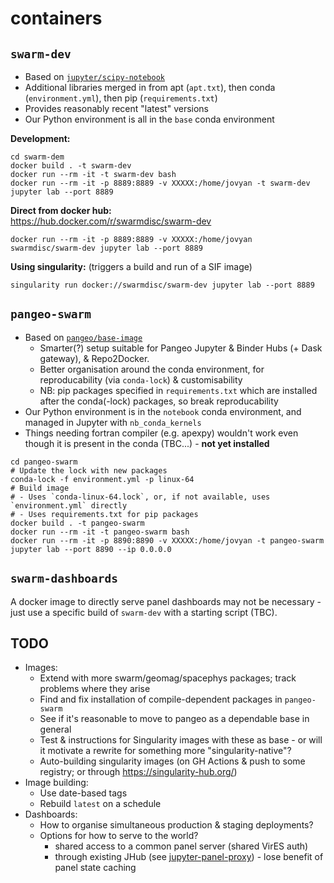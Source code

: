 # containers

## `swarm-dev`

- Based on [`jupyter/scipy-notebook`](https://jupyter-docker-stacks.readthedocs.io/en/latest/using/selecting.html#jupyter-scipy-notebook)
- Additional libraries merged in from apt (`apt.txt`), then conda (`environment.yml`), then pip (`requirements.txt`)
- Provides reasonably recent "latest" versions
- Our Python environment is all in the `base` conda environment

**Development:**
```
cd swarm-dem
docker build . -t swarm-dev
docker run --rm -it -t swarm-dev bash
docker run --rm -it -p 8889:8889 -v XXXXX:/home/jovyan -t swarm-dev jupyter lab --port 8889
```
**Direct from docker hub:**  
<https://hub.docker.com/r/swarmdisc/swarm-dev>
```
docker run --rm -it -p 8889:8889 -v XXXXX:/home/jovyan swarmdisc/swarm-dev jupyter lab --port 8889
```
**Using singularity:** (triggers a build and run of a SIF image)
```
singularity run docker://swarmdisc/swarm-dev jupyter lab --port 8889
```


## `pangeo-swarm`

- Based on [`pangeo/base-image`](https://github.com/pangeo-data/pangeo-docker-images)
    - Smarter(?) setup suitable for Pangeo Jupyter & Binder Hubs (+ Dask gateway), & Repo2Docker.  
    - Better organisation around the conda environment, for reproducability (via `conda-lock`) & customisability  
    - NB: pip packages specified in `requirements.txt` which are installed after the conda(-lock) packages, so break reproducability
- Our Python environment is in the `notebook` conda environment, and managed in Jupyter with `nb_conda_kernels`
- Things needing fortran compiler (e.g. apexpy) wouldn't work even though it is present in the conda  (TBC...) - **not yet installed**

```
cd pangeo-swarm
# Update the lock with new packages
conda-lock -f environment.yml -p linux-64
# Build image
# - Uses `conda-linux-64.lock`, or, if not available, uses `environment.yml` directly
# - Uses requirements.txt for pip packages
docker build . -t pangeo-swarm
docker run --rm -it -t pangeo-swarm bash
docker run --rm -it -p 8890:8890 -v XXXXX:/home/jovyan -t pangeo-swarm jupyter lab --port 8890 --ip 0.0.0.0
```

## `swarm-dashboards`

A docker image to directly serve panel dashboards may not be necessary - just use a specific build of `swarm-dev` with a starting script (TBC).


## TODO

- Images:
    - Extend with more swarm/geomag/spacephys packages; track problems where they arise
    - Find and fix installation of compile-dependent packages in `pangeo-swarm`
    - See if it's reasonable to move to pangeo as a dependable base in general
    - Test & instructions for Singularity images with these as base - or will it motivate a rewrite for something more "singularity-native"?
    - Auto-building singularity images (on GH Actions & push to some registry; or through <https://singularity-hub.org/>)
- Image building:
    - Use date-based tags
    - Rebuild `latest` on a schedule
- Dashboards:
    - How to organise simultaneous production & staging deployments?
    - Options for how to serve to the world?
      - shared access to a common panel server (shared VirES auth)
      - through existing JHub (see [jupyter-panel-proxy](https://github.com/holoviz/jupyter-panel-proxy)) - lose benefit of panel state caching